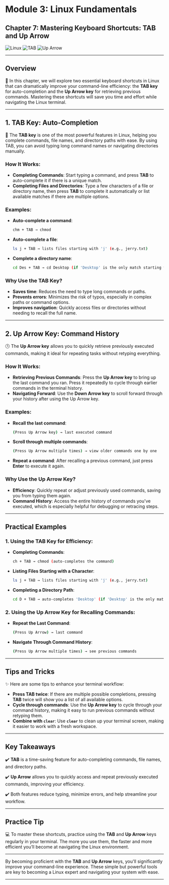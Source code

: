 # **Module 3: Linux Fundamentals**

## **Chapter 7: Mastering Keyboard Shortcuts: TAB and Up Arrow**

![Linux](https://img.shields.io/badge/Linux-Fundamentals-green) ![TAB](https://img.shields.io/badge/Command-TAB-orange) ![Up Arrow](https://img.shields.io/badge/Command-Up_Arrow-blue)

---

## **Overview**

📖 In this chapter, we will explore two essential keyboard shortcuts in Linux that can dramatically improve your command-line efficiency: the **TAB key** for auto-completion and the **Up Arrow key** for retrieving previous commands. Mastering these shortcuts will save you time and effort while navigating the Linux terminal.

---

## **1. TAB Key: Auto-Completion**

🔑 The **TAB key** is one of the most powerful features in Linux, helping you complete commands, file names, and directory paths with ease. By using TAB, you can avoid typing long command names or navigating directories manually.

### **How It Works:**
- **Completing Commands**: Start typing a command, and press **TAB** to auto-complete it if there is a unique match.
- **Completing Files and Directories**: Type a few characters of a file or directory name, then press **TAB** to complete it automatically or list available matches if there are multiple options.

### **Examples:**
- **Auto-complete a command**: 
  ```bash
  chm + TAB → chmod
  ```
- **Auto-complete a file**:
  ```bash
  ls j + TAB → lists files starting with 'j' (e.g., jerry.txt)
  ```
- **Complete a directory name**:
  ```bash
  cd Des + TAB → cd Desktop (if 'Desktop' is the only match starting with 'Des')
  ```

### **Why Use the TAB Key?**
- **Saves time**: Reduces the need to type long commands or paths.
- **Prevents errors**: Minimizes the risk of typos, especially in complex paths or command options.
- **Improves navigation**: Quickly access files or directories without needing to recall the full name.

---

## **2. Up Arrow Key: Command History**

🕒 The **Up Arrow key** allows you to quickly retrieve previously executed commands, making it ideal for repeating tasks without retyping everything.

### **How It Works:**
- **Retrieving Previous Commands**: Press the **Up Arrow key** to bring up the last command you ran. Press it repeatedly to cycle through earlier commands in the terminal history.
- **Navigating Forward**: Use the **Down Arrow key** to scroll forward through your history after using the Up Arrow key.

### **Examples:**
- **Recall the last command**:
  ```bash
  (Press Up Arrow key) → last executed command
  ```
- **Scroll through multiple commands**:
  ```bash
  (Press Up Arrow multiple times) → view older commands one by one
  ```
- **Repeat a command**: After recalling a previous command, just press **Enter** to execute it again.

### **Why Use the Up Arrow Key?**
- **Efficiency**: Quickly repeat or adjust previously used commands, saving you from typing them again.
- **Command History**: Access the entire history of commands you've executed, which is especially helpful for debugging or retracing steps.

---

## **Practical Examples**

### **1. Using the TAB Key for Efficiency:**
- **Completing Commands**: 
  ```bash
  ch + TAB → chmod (auto-completes the command)
  ```
- **Listing Files Starting with a Character**: 
  ```bash
  ls j + TAB → lists files starting with 'j' (e.g., jerry.txt)
  ```
- **Completing a Directory Path**: 
  ```bash
  cd D + TAB → auto-completes 'Desktop' (if 'Desktop' is the only match)
  ```

### **2. Using the Up Arrow Key for Recalling Commands:**
- **Repeat the Last Command**: 
  ```bash
  (Press Up Arrow) → last command
  ```
- **Navigate Through Command History**: 
  ```bash
  (Press Up Arrow multiple times) → see previous commands
  ```

---

## **Tips and Tricks**

✨ Here are some tips to enhance your terminal workflow:

- **Press TAB twice**: If there are multiple possible completions, pressing **TAB** twice will show you a list of all available options.
- **Cycle through commands**: Use the **Up Arrow key** to cycle through your command history, making it easy to run previous commands without retyping them.
- **Combine with `clear`**: Use **`clear`** to clean up your terminal screen, making it easier to work with a fresh workspace.

---

## **Key Takeaways**

✔️ **TAB** is a time-saving feature for auto-completing commands, file names, and directory paths.

✔️ **Up Arrow** allows you to quickly access and repeat previously executed commands, improving your efficiency.

✔️ Both features reduce typing, minimize errors, and help streamline your workflow.

---

## **Practice Tip**

💻 To master these shortcuts, practice using the **TAB** and **Up Arrow** keys regularly in your terminal. The more you use them, the faster and more efficient you’ll become at navigating the Linux environment.

--- 

By becoming proficient with the **TAB** and **Up Arrow** keys, you'll significantly improve your command-line experience. These simple but powerful tools are key to becoming a Linux expert and navigating your system with ease.

--- 
